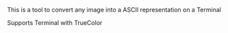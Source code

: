 This is a tool to convert any image into a ASCII representation on a Terminal

Supports Terminal with TrueColor